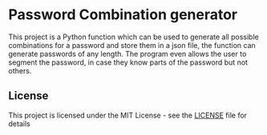 # Password Combination generator
This project is a Python function which can be used to generate all possible combinations for a password and store them in a json file, the function can generate passwords of any length. The program even allows the user to segment the password, in case they know parts of the password but not others.
## License

This project is licensed under the MIT License - see the [LICENSE](https://github.com/Kasimir123/passgen/blob/master/LICENSE) file for details